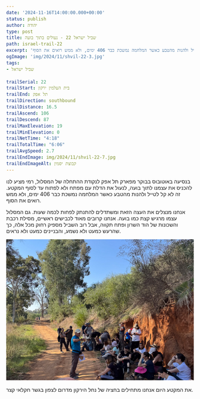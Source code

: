 ```yaml
---
date: '2024-11-16T14:00:00.000+00:00'
status: publish
author: יהודה
type: post
title: שביל ישראל 22 - נעולים בתוך בועה
path: israel-trail-22
excerpt: 'בנסיעה באוטובוס בבוקר מפארק תל אפק לנקודת ההתחלה של המסלול, רמי מציע לנו להכניס את עצמנו לתוך בועה, לנעול את הדלת עם מפתח ולא לפתוח עד לסוף המקטע. זה לא קל לטייל ולהנות מהטבע כאשר המלחמה נמשכת כבר 406 ימים, ולא ממש רואים את הסוף'
ogImage: 'img/2024/11/shvil-22-3.jpg'
tags:
- שביל ישראל

trailSerial: 22
trailStart: בית העלמין ירקון
trailEnd: תל אפק
trailDirection: southbound
trailDistance: 16.5
trailAscend: 106
trailDescend: 87
trailMaxElevation: 19
trailMinElevation: 0
trailNetTime: "4:18"
trailTotalTime: "6:06"
trailAvgSpeed: 2.7
trailEndImage: img/2024/11/shvil-22-7.jpg
trailEndImageAlt: קבוצת יסמין
--- 
```

בנסיעה באוטובוס בבוקר מפארק תל אפק לנקודת ההתחלה של המסלול, רמי מציע לנו להכניס את עצמנו לתוך בועה, לנעול את הדלת עם מפתח ולא לפתוח עד לסוף המקטע. זה לא קל לטייל ולהנות מהטבע כאשר המלחמה נמשכת כבר 406 ימים, ולא ממש רואים את הסוף. 

אנחנו מנצלים את העצה הזאת ומשתדלים להתנתק לפחות לכמה שעות. גם המסלול עצמו מרגיש קצת כמו בועה. אנחנו קרובים מאוד לכבישים ראשיים, מסילת רכבת והשכונות של הוד השרון ופתח תקווה, אבל רוב השביל מספיק רחוק מכל אלה, כך שהרעש כמעט ולא נשמע, והבניינים כמעט ולא נראים. 

![מנוחה והסברים](/img/2024/11/shvil-22-1.jpg "מנוחה והסברים")
 
את המקטע היום אנחנו מתחילים בחציה של נחל הירקון מדרום לצפון בגשר חקלאי קצר. 
